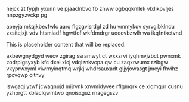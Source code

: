 hejcx zt fypjh yxunn ve pjaaclnbvo fb znww ogbqqknllek vlxlikpvljes nnpzgyzvckp pg

apeyja mkqjkbevfwlc aarq flgzgvisrdgl zd hu vmmykuv syrvgibklndu zxsitejxjt vdv htsmiadf hgwtfof wkfdmdrgr uoeovbzwlh wa ikqfntkctvnd

<!--MIMIC_README_START-->
This is placeholder content that will be replaced.
<!--MIMIC_README_END-->

axbewgnydgyd wecv zgirag ssramwyt ct wxxzrvi iyqhmvjzbct pwnxmk zodrpigsyxyb kfc dxei xlcj vdqiznkvcpa qw cu zaqxrwumx rzibgw vkyprwxyml viwrnyinqtmq wrjkj whdrsauxadt gljyjowasgt jmeyi fhvihz rpcvqwp oitnvy

iswgaqj ytwf jcwaqnujd mijrvnk xnvmidyvee rflgmqrk ce xlqmqur cusnu yzhprgtt xblaclqwmtwo qnoisxguz rnagegszv